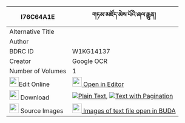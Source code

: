 |I76C64A1E|གཏམ་མཛོད་མེས་པོའི་ཞལ་རྒྱུན། 
| --- | --- 
|Alternative Title |
|Author | 
|BDRC ID | W1KG14137
|Creator | Google OCR
|Number of Volumes| 1
|<img width="25" src="https://img.icons8.com/color/25/000000/edit-property.png">Edit Online| [<img width="25" src="https://avatars.githubusercontent.com/u/45091458?s=200&v=4"> Open in Editor](http://editor.openpecha.org/I76C64A1E)
|<img width="25" src="https://img.icons8.com/fluent/48/000000/download-2.png"/>  Download | [![](https://img.icons8.com/color/20/000000/txt.png)Plain Text](https://github.com/Openpecha/I76C64A1E/releases/download/v1/tam_dzo_mepo_i_shyalgyun_plain_I76C64A1E.zip), [![](https://img.icons8.com/color/20/000000/txt.png)Text with Pagination](https://github.com/Openpecha/I76C64A1E/releases/download/v1/tam_dzo_mepo_i_shyalgyun_pages_I76C64A1E.zip)
|<img width="25" src="https://img.icons8.com/plasticine/100/000000/pictures-folder.png"/>  Source Images | [<img width="25" src="https://library.bdrc.io/icons/BUDA-small.svg"> Images of text file open in BUDA](https://library.bdrc.io/show/bdr:W1KG14137)